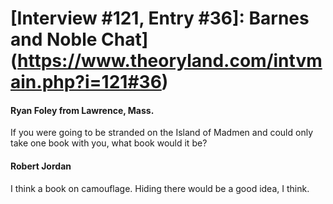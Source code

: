 # [Interview #121, Entry #36]: Barnes and Noble Chat](https://www.theoryland.com/intvmain.php?i=121#36)

#### Ryan Foley from Lawrence, Mass.

If you were going to be stranded on the Island of Madmen and could only take one book with you, what book would it be?

#### Robert Jordan

I think a book on camouflage. Hiding there would be a good idea, I think.

